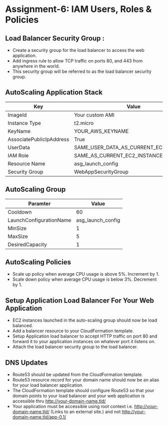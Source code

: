 # Assignment-6: IAM Users, Roles & Policies

## Load Balancer Security Group :
- Create a security group for the load balancer to access the web application.
- Add ingress rule to allow TCP traffic on ports 80, and 443 from anywhere in the world.
- This security group will be referred to as the load balancer security group.

## AutoScaling Application Stack

| Key                      |   Value                                |
|--------------------------|----------------------------------------|
| ImageId                  | Your custom AMI                        |
| Instance Type            | t2.micro                               |
| KeyName                  | YOUR_AWS_KEYNAME                       |
| AssociatePublicIpAddress | True                                   |
| UserData                 | SAME_USER_DATA_AS_CURRENT_EC2_INSTANCE |
| IAM Role                 | SAME_AS_CURRENT_EC2_INSTANCE           |
| Resource Name            | asg_launch_config                    |
| Security Group           | WebAppSecurityGroup                    |



## AutoScaling Group

| Paramter                 |   Value           |
|--------------------------|-------------------|
| Cooldown                 | 60                |
| LaunchConfigurationName  | asg_launch_config |
| MinSize                  | 1                 |
| MaxSize                  | 5                 |
| DesiredCapacity          | 1                 |


## AutoScaling Policies
- Scale up policy when average CPU usage is above 5%. Increment by 1.
- Scale down policy when average CPU usage is below 3%. Decrement by 1.

## Setup Application Load Balancer For Your Web Application
- EC2 instances launched in the auto-scaling group should now be load balanced.
- Add a balancer resource to your CloudFormation template.
- Setup Application load balancer to accept HTTP traffic on port 80 and forward it to your application instances on whatever port it listens on.
- Attach the load balancer security group to the load balancer.


## DNS Updates
- Route53 should be updated from the CloudFormation template.
- Route53 resource record for your domain name should now be an alias for your load balancer application.
- The CloudFormation template should configure Route53 so that your domain points to your load balancer and your web application is accessible thru http://your-domain-name.tld/
- Your application must be accessible using root context i.e. http://your-domain-name.tld/ (Links to an external site.) and not http://your-domain-name.tld/app-0.1/



